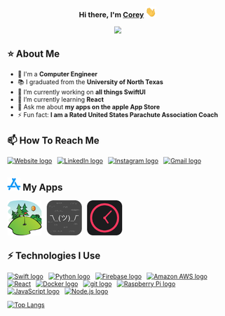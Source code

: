 <div align="center">
   <h3>Hi there, I'm <a href="https://coreysmith.me">Corey</a> <img src="assets/wave.gif" width="25px"> </h3>
</div>

<!-- Typing SVG by DenverCoder1 - https://github.com/DenverCoder1/readme-typing-svg -->
<p align="center">
  <a href="https://github.com/DenverCoder1/readme-typing-svg"><img src="https://readme-typing-svg.herokuapp.com?center=true&vCenter=true&lines=Computer+Engineer,+iOS+Developer&width=620&height=45&color=83858a"></a>
</p>

## ⭐  About Me
- 🙋 I'm a **Computer Engineer**
- 📚 I graduated from the **University of North Texas**
- 🔭 I’m currently working on **all things SwiftUI**
- 🌱 I’m currently learning **React**
- 💬 Ask me about **my apps on the apple App Store**
- ⚡ Fun fact: **I am a Rated United States Parachute Association Coach**

## 📫 How To Reach Me

[<img src="https://img.shields.io/badge/coreysmith.me-282C34?logo=About.me&logoColor=f5f5f7" alt="Website logo" title="Website" height="25" />](https://coreysmith.me)
&nbsp;
[<img src="https://img.shields.io/badge/LinkedIn-282C34?logo=linkedin&logoColor=0077B5" alt="LinkedIn logo" title="LinkedIn" height="25" />](https://www.linkedin.com/in/coreyasmith35/)
&nbsp;
[<img src="https://img.shields.io/badge/Instagram-282C34?logo=Instagram&logoColor=E4405F" alt="Instagram logo" title="Instagram" height="25" />](https://www.instagram.com/coreyasmith35/)
&nbsp;
[<img src="https://img.shields.io/badge/Email-282C34?logo=Gmail&logoColor=EA4335" alt="Gmail logo" title="Gmail" height="25" />](mailto:coreyasmith35@gmail.com)


## <img src="assets/appstore.svg" width="30px"> My Apps
[<img src="assets/handicap-tracker.png" alt="Handicap Tracker logo" title="Handicap Tracker" height="80"/>](https://apps.apple.com/us/app/handicap-tracker/id1282158690)
&nbsp;
[<img src="assets/emoticon-search.png" alt="Emoticon Search logo" title="Emoticon Search" height="80" style="color:orange;"/>](https://apps.apple.com/us/app/emoticon-search/id1444554035)
&nbsp;
[<img src="assets/epoch-time-converter.png" alt="Epoch Time Converter logo" title="Epoch Time Converter" height="80" style="color:orange;"/>](https://apps.apple.com/us/app/epoch-time-converter/id1438688119)

## ⚡ Technologies I Use

[<img src="https://img.shields.io/badge/Swift-282C34?logo=swift&logoColor=FA7343" alt="Swift logo" title="Swift" height="25" />][learning_now_anchor]
&nbsp;
[<img src="https://img.shields.io/badge/Python-282C34?logo=python&logoColor=3776AB" alt="Python logo" title="Python" height="25" />][tech_tools_anchor]
&nbsp;
[<img src="https://img.shields.io/badge/Firebase-282C34?logo=firebase&logoColor=FFCA28" alt="Firebase logo" title="Firebase" height="25" />][learning_now_anchor]
&nbsp;
[<img src="https://img.shields.io/badge/Amazon AWS-282C34?logo=firebase&logoColor=ff9900" alt="Amazon AWS logo" title="Amazon AWS" height="25" />][learning_now_anchor]
&nbsp;
[<img src="https://img.shields.io/badge/React-282C34?logo=react&logoColor=61DAFB" alt="React" title="React" height="25" />][tech_tools_anchor]
&nbsp;
[<img src="https://img.shields.io/badge/Docker-282C34?logo=git&logoColor=2496ED" alt="Docker logo" title="Docker" height="25" />][tech_tools_anchor]
&nbsp;
[<img src="https://img.shields.io/badge/git-282C34?logo=git&logoColor=F05032" alt="git logo" title="git" height="25" />][tech_tools_anchor]
&nbsp;
[<img src="https://img.shields.io/badge/Raspberry%20Pi-282C34?logo=Raspberry%20Pi&logoColor=A22846" alt="Raspberry Pi logo" title="Raspberry Pi" height="25" />][learning_next_anchor]
&nbsp;
[<img src="https://img.shields.io/badge/JavaScript-282C34?logo=javascript&logoColor=F7DF1E" alt="JavaScript logo" title="JavaScript" height="25" />][tech_tools_anchor]
&nbsp;
[<img src="https://img.shields.io/badge/Node.js-282C34?logo=node.js&logoColor=339933" alt="Node.js logo" title="Node.js" height="25" />][learning_next_anchor]
&nbsp;

[![Top Langs](https://github-readme-stats.vercel.app/api/top-langs/?username=coreyasmith35&layout=compact&theme=onedark)](https://github.com/anuraghazra/github-readme-stats)

[tech_tools_anchor]: #bonjour--
[learning_now_anchor]: #learning-now
[learning_next_anchor]: #learning-next
